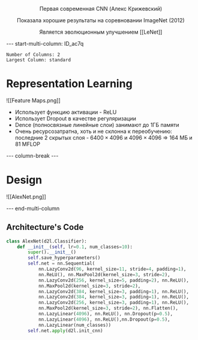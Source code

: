 
<center><p>Первая современная CNN (Алекс Крижевский)</p>
<p>Показала хорошие результаты на соревновании ImageNet (2012)</p>
<p>Является эволюционным улучшением [[LeNet]]</p></center>

--- start-multi-column: ID_ac7q
```column-settings
Number of Columns: 2
Largest Column: standard
```
# Representation Learning
![[Feature Maps.png]]
- Использует функцию активации - ReLU
- Использует Dropout в качестве регуляризации
- Dence (полносвязные линейные слои) занимают до 1ГБ памяти
- Очень ресурсозатратна, хоть и не склонна к переобучению: последние 2 скрытых слоя - $6400 \times 4096$ и $4096 \times 4096$ => 164 МБ и 81 MFLOP 

--- column-break ---

# Design
![[AlexNet.png]]

--- end-multi-column
## Architecture's Code
```python
class AlexNet(d2l.Classifier):
    def __init__(self, lr=0.1, num_classes=10):
        super().__init__()
        self.save_hyperparameters()
        self.net = nn.Sequential(
            nn.LazyConv2d(96, kernel_size=11, stride=4, padding=1),
            nn.ReLU(), nn.MaxPool2d(kernel_size=3, stride=2),
            nn.LazyConv2d(256, kernel_size=5, padding=2), nn.ReLU(),
            nn.MaxPool2d(kernel_size=3, stride=2),
            nn.LazyConv2d(384, kernel_size=3, padding=1), nn.ReLU(),
            nn.LazyConv2d(384, kernel_size=3, padding=1), nn.ReLU(),
            nn.LazyConv2d(256, kernel_size=3, padding=1), nn.ReLU(),
            nn.MaxPool2d(kernel_size=3, stride=2), nn.Flatten(),
            nn.LazyLinear(4096), nn.ReLU(), nn.Dropout(p=0.5),
            nn.LazyLinear(4096), nn.ReLU(),nn.Dropout(p=0.5),
            nn.LazyLinear(num_classes))
        self.net.apply(d2l.init_cnn)
```

